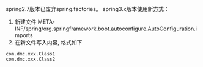 spring2.7版本已废弃spring.factories。
spring3.x版本使用新方式：
1. 新建文件 META-INF/spring/org.springframework.boot.autoconfigure.AutoConfiguration.imports
2. 在新文件写入内容, 格式如下
```
com.dmc.xxx.Class1
com.dmc.xxx.Class2
```